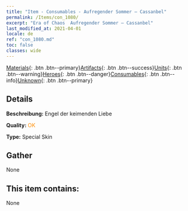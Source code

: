 ```yaml
---
title: "Item - Consumables - Aufregender Sommer – Cassanbel"
permalink: /Items/con_1080/
excerpt: "Era of Chaos  Aufregender Sommer – Cassanbel"
last_modified_at: 2021-04-01
locale: de
ref: "con_1080.md"
toc: false
classes: wide
---
```

 [Materials](/de/Items/){: .btn .btn--primary}[Artifacts](/de/Items/Artifacts/){: .btn .btn--success}[Units](/de/Items/Units/){: .btn .btn--warning}[Heroes](/de/Items/Heroes/){: .btn .btn--danger}[Consumables](/de/Items/Consumables/){: .btn .btn--info}[Unknown](/de/Items/Unknown/){: .btn .btn--primary}

## Details
 **Beschreibung:** Engel der keimenden Liebe

 **Quality:** <span style="color: #FF8C00">OK</span>

 **Type:** Special Skin

## Gather

  None

## This item contains:

  None

